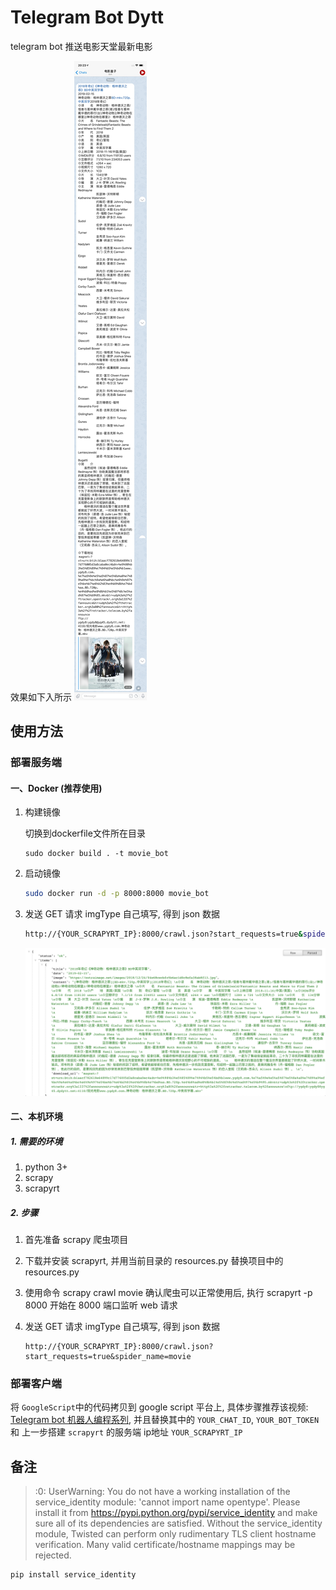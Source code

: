 Telegram Bot Dytt
================

telegram bot 推送电影天堂最新电影

效果如下入所示
![tg](./images/tg.jpg)

## 使用方法

### 部署服务端

#### 一、Docker (推荐使用)
1. 构建镜像 

   切换到dockerfile文件所在目录

   ```
   sudo docker build . -t movie_bot
   ```

2. 启动镜像

   ```bash
   sudo docker run -d -p 8000:8000 movie_bot
   ```

3. 发送 GET 请求 imgType 自己填写, 得到 json 数据

   ```bash
   http://{YOUR_SCRAPYRT_IP}:8000/crawl.json?start_requests=true&spider_name=movie
   ```
   ![scrapyrt](./images/scrapyrt.png)

#### 二、本机环境

##### 1. 需要的环境

1. python 3+
2. scrapy
3. scrapyrt

##### 2. 步骤

1. 首先准备 scrapy 爬虫项目

2. 下载并安装 scrapyrt, 并用当前目录的 resources.py 替换项目中的 resources.py

3. 使用命令 scrapy crawl movie 确认爬虫可以正常使用后, 执行 scrapyrt -p 8000 开始在 8000 端口监听 web 请求

4. 发送 GET 请求 imgType 自己填写, 得到 json 数据

   ```
   http://{YOUR_SCRAPYRT_IP}:8000/crawl.json?start_requests=true&spider_name=movie
   ```

### 部署客户端
将 `GoogleScript`中的代码拷贝到 google script 平台上, 具体步骤推荐该视频: [Telegram bot 机器人编程系列](https://www.youtube.com/watch?v=SxwsGWlMfP4), 并且替换其中的 `YOUR_CHAT_ID`, `YOUR_BOT_TOKEN` 和 上一步搭建 `scrapyrt` 的服务端 ip地址 `YOUR_SCRAPYRT_IP`

## 备注

>:0: UserWarning: You do not have a working installation of the service_identity module: 'cannot import name opentype'. Please install it from https://pypi.python.org/pypi/service_identity and make sure all of its dependencies are satisfied. Without the service_identity module, Twisted can perform only rudimentary TLS client hostname verification. Many valid certificate/hostname mappings may be rejected.
```
pip install service_identity
```